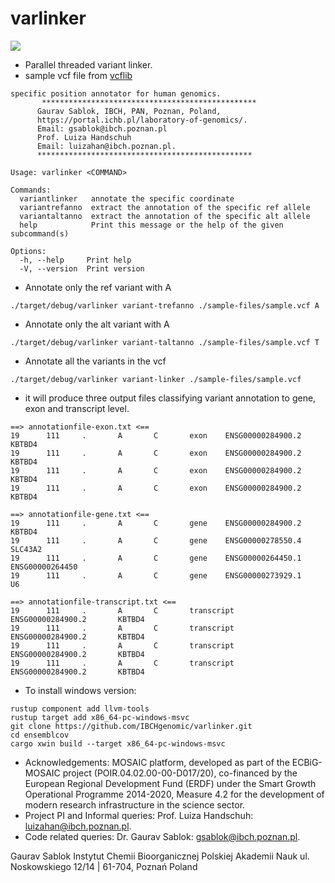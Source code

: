 # varlinker

![](https://github.com/IBCHgenomic/eVaiutilities/blob/main/logo.png)

- Parallel threaded variant linker.
- sample vcf file from [vcflib](https://github.com/vcflib/vcflib/blob/master/samples/sample.vcf)


```
specific position annotator for human genomics.
       ************************************************
      Gaurav Sablok, IBCH, PAN, Poznan, Poland,
      https://portal.ichb.pl/laboratory-of-genomics/.
      Email: gsablok@ibch.poznan.pl
      Prof. Luiza Handschuh
      Email: luizahan@ibch.poznan.pl.
      ************************************************

Usage: varlinker <COMMAND>

Commands:
  variantlinker   annotate the specific coordinate
  variantrefanno  extract the annotation of the specific ref allele
  variantaltanno  extract the annotation of the specific alt allele
  help            Print this message or the help of the given subcommand(s)

Options:
  -h, --help     Print help
  -V, --version  Print version
```

- Annotate only the ref variant with A
```
./target/debug/varlinker variant-trefanno ./sample-files/sample.vcf A
```

- Annotate only the alt variant with A
```
./target/debug/varlinker variant-taltanno ./sample-files/sample.vcf T
```
- Annotate all the variants in the vcf
```
./target/debug/varlinker variant-linker ./sample-files/sample.vcf
```

- it will produce three output files classifying variant annotation to gene, exon and transcript level.

```
==> annotationfile-exon.txt <==
19      111     .       A       C       exon    ENSG00000284900.2       KBTBD4
19      111     .       A       C       exon    ENSG00000284900.2       KBTBD4
19      111     .       A       C       exon    ENSG00000284900.2       KBTBD4
19      111     .       A       C       exon    ENSG00000284900.2       KBTBD4

==> annotationfile-gene.txt <==
19      111     .       A       C       gene    ENSG00000284900.2       KBTBD4
19      111     .       A       C       gene    ENSG00000278550.4       SLC43A2
19      111     .       A       C       gene    ENSG00000264450.1       ENSG00000264450
19      111     .       A       C       gene    ENSG00000273929.1       U6

==> annotationfile-transcript.txt <==
19      111     .       A       C       transcript      ENSG00000284900.2       KBTBD4
19      111     .       A       C       transcript      ENSG00000284900.2       KBTBD4
19      111     .       A       C       transcript      ENSG00000284900.2       KBTBD4
19      111     .       A       C       transcript      ENSG00000284900.2       KBTBD4
```

- To install windows version:
```
rustup component add llvm-tools
rustup target add x86_64-pc-windows-msvc
git clone https://github.com/IBCHgenomic/varlinker.git
cd ensemblcov
cargo xwin build --target x86_64-pc-windows-msvc
```

- Acknowledgements: MOSAIC platform, developed as part of the ECBiG-MOSAIC project (POIR.04.02.00-00-D017/20), co-financed by the European Regional Development Fund (ERDF) under the Smart Growth Operational Programme 2014-2020, Measure 4.2 for the development of modern research infrastructure in the science sector.
- Project PI and Informal queries: Prof. Luiza Handschuh: luizahan@ibch.poznan.pl.
- Code related queries: Dr. Gaurav Sablok: gsablok@ibch.poznan.pl.

Gaurav Sablok Instytut Chemii Bioorganicznej Polskiej Akademii Nauk ul. Noskowskiego 12/14 | 61-704, Poznań Poland
